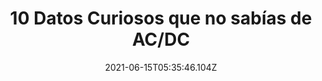 ---
title: 10 Datos Curiosos que no sabías de AC/DC
date: 2021-06-15T05:35:46.104Z
featuredimage: /assets/1548.jpg
categoria: Musica
tags:
  - "#Musica"
  - "#Banda"
  - "#Rock"
short-description: Cuales de estos datos te sabias de AC/DC?
mk1: >+
  ### 1.

  ![1540](/assets/1540.jpg "1504")

  #### Cheap Trick es la única banda que AC / DC ha invitado a tocar con ellos


  Cheap Trick tocó por primera vez junto a AC/DC en Greensboro en Carolina del Norte el 18 de diciembre de 1977. La banda disfrutaría de una relación amistosa y continuaría tocando juntos a lo largo de los años. Y si hablamos de invitados especiales, la única otra persona invitada a tocar con AC / DC fue el ejecutivo de Atlantic Records, Phil Carson, con la banda en Bruselas el 25 de enero de 1981, en una versión de Lucille de Little Richard.

  ### 2.

  ![1541](/assets/1541.jpg "1541")

  #### El primer concierto importante de AC/DC con aplausos enlatados


  El primer espectáculo importante de AC / DC fue en el Melbourne Festival Hall el 4 de noviembre de 1975. Fueron apoyados por Stevie Young (quien más tarde estaría en las cábalas como reemplazo de Bon Scott) y John Paul Young. Se grabó un video promocional para High Voltage con cuatro cámaras. Algunos aplausos del Concierto por Bangladesh de George Harrison se incluyeron en el video.
mk2: >+
  ### 3.

  ![1541](/assets/1542.jpg "1542")

  #### ¿AC/DC en un cómic de MARVEL?


  Marvel Comics planeaba lanzar un cómic único para vincularlo con el lanzamiento de Ballbreaker, cuya obra de arte utilizó varias imágenes del trabajo. La historia aparentemente presentaba a Bon en el infierno. Bon gana un juego de cartas, permitiendo que AC / DC lo visite para que pueda cantar con ellos una vez más. Dado que Ballbreaker fue el séptimo álbum de Brian con la banda, parece falso creer que la banda permitiría tal historia. Poco después, Marvel redujo su tamaño y el supuesto cómic nunca se materializó. Ahora que Marvel vuelve a estar en todo el alto ¿es posible que veamos algo de nuestros queridos australianos codo a codo con Daredevil o Los Vengadores?

  ### 4.

  ![1543](/assets/1543.jpg "1543")

  #### AC/DC intenta cazar al monstruo del Lago Ness con fuegos artificiales


  El cantante de AC / DC Brian Johnson recordaba hace poco el momento en que él y el fallecido guitarrista rítmico Malcolm Young fueron a buscar al monstruo del lago Ness. En un estado de embriaguez, su plan parecía tener sentido. Y así se pusieron de rodillas con zapatos en el lago. «Malcolm tenía una bebida en una mano y la caja llena de fuegos artificiales en la otra, tratando de encender un fuego en el lago», dice Johnson. Cuando llegó el momento de regresar con sus esposas, tenían paja en el cabello y estaban cubiertos de barro. «¡Qué noche!»
mk3: >+
  ### 5.

  ![1544](/assets/1544.jpg "1544")

  #### AC/DC demandados por amargarle la vida a una pareja


  En la canción “Dirty deeds done dirt cheap” se menciona un número de teléfono 36 – 24 – 36. Este número en realidad pertenecía a una pareja que luego presentó una demanda contra la banda, ya que afirmaron que estaban siendo acosados ​​por llamadas telefónicas de personas al azar. La pareja ganó la demanda y AC / DC tuvo que desembolsar 250.000 dólares.

  ### 6.

  ![1545](/assets/1545.jpg "1545")

  #### Bon Scott felicitó la navidad despues de muerto


  Cuando Bon Scott envió sus tarjetas de Navidad en 1979, algo que hacía todos los años, no pagó suficiente franqueo, lo que significa que muchas de las tarjetas se retrasaron y llegaron tarde, después de su muerte el 19 de febrero de 1980.
mk4: >+
  ### 7.

  ![1546](/assets/1546.jpg "1546")

  #### El fantasma de Bon Scott en los coros de The Razors Edge


  La esposa de Angus, Ellen, supuestamente le dijo a un fan que viajaba en el mismo tren que ella y Angus entre conciertos que cuando la banda estaba grabando The Razors Edge, una vez entraron al estudio y vieron que habí coros donde no se había grabado ninguno. Y no contentos con eso, cometnaba que las voces supuestamente sonaban como Bon Scott.

  ### 8.

  ![1547](/assets/1547.jpg "1547")

  #### Los investigadores están utilizando su música para ayudar a combatir el cáncer.


  Investigadores de la Universidad de Australia del Sur han descubierto que reproducir «Thunderstruck» durante el tratamiento de quimioterapia es eficaz para mejorar la eficacia del fármaco. Eligieron esta pista de AC / DC porque toca todas las notas correctas. Las vibraciones de la canción hacen que las micropartículas de silicio que llevan el fármaco de quimioterapia dentro de un vacío reboten. Esto da como resultado un recubrimiento de polímero que evita que el fármaco se escape mientras se administra, mejorando el suministro a las células cancerosas. ¡Otra razón más para amar sus canciones de Aus Rock!
mk5: >+
  ### 9.

  ![1548](/assets/1548.jpg "1548")

  #### El ejército de los Estados Unidos utilizó su música como tortura.


  Una de cal y una de arena. Su música es curativa, pero ¿también una tortura? En 1989, cuando el Manual General Noreiga de Panamá se refugió en la Embajada del Vaticano, el Ejército de los Estados Unidos tocó la música de AC / DC en su dirección durante dos días seguidos. A pesar de la prohibición de las Naciones Unidas sobre el uso de música alta durante los interrogatorios, procedieron a utilizar «Hell’s Bells» como su arma y finalmente el dictador se rindió.

  ### 10.

  ![1549](/assets/1549.jpg "1549")

  #### AC/DC acompaña a los astronautas del SpaceX


  Los veteranos astronautas Doug Hurley y Bob Behnken escucharon «Back In Black» de AC / DC justo antes del lanzamiento de la nave espacial SpaceX Crew Dragon el sábado (30 de mayo de 2020) desde el Centro Espacial Kennedy de la NASA en Florida. Behnken, de 49 años, y Hurley, de 53, se dirigieron a la Estación Espacial Internacional (ISS) en lo que marcó el primer lanzamiento espacial tripulado por una empresa privada en la historia de los Estados Unidos.
---